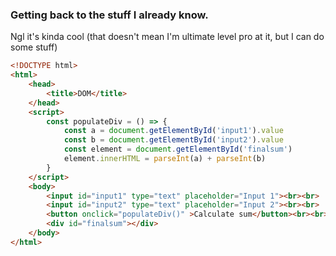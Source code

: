 ### Getting back to the stuff I already know.
Ngl it's kinda cool (that doesn't mean I'm ultimate level pro at it, but I can do some stuff)



```html
<!DOCTYPE html>
<html>
    <head>
        <title>DOM</title>
    </head>
    <script>
        const populateDiv = () => {
            const a = document.getElementById('input1').value
            const b = document.getElementById('input2').value
            const element = document.getElementById('finalsum')
            element.innerHTML = parseInt(a) + parseInt(b)
        }
    </script>
    <body>
        <input id="input1" type="text" placeholder="Input 1"><br><br>
        <input id="input2" type="text" placeholder="Input 2"><br><br>
        <button onclick="populateDiv()" >Calculate sum</button><br><br>
        <div id="finalsum"></div>
    </body>
</html>
```